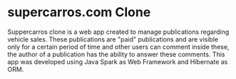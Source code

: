 # supercarros.com Clone

Suppercarros clone is a web app created to manage publications regarding vehicle sales. These publications are "paid" publications and are visible only for a certain period of time and other users can comment inside these, the author of a publication has the ability to answer these comments. This app was developed using Java Spark as Web Framework and Hibernate as ORM. 